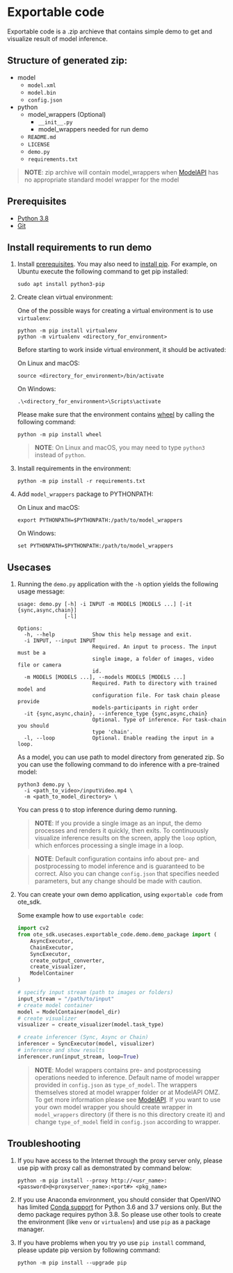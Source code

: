 # Exportable code

Exportable code is a .zip archieve that contains simple demo to get and visualize result of model inference.

## Structure of generated zip:

* model
  - `model.xml`
  - `model.bin`
  - `config.json`
* python
  - model_wrappers (Optional)
    - `__init__.py`
    - model_wrappers needed for run demo
  - `README.md`
  - `LICENSE`
  - `demo.py`
  - `requirements.txt`

> **NOTE**: zip archive will contain model_wrappers when [ModelAPI](https://github.com/openvinotoolkit/open_model_zoo/tree/master/demos/common/python/openvino/model_zoo/model_api) has no appropriate standard model wrapper for the model

## Prerequisites
* [Python 3.8](https://www.python.org/downloads/)
* [Git](https://git-scm.com/)

## Install requirements to run demo

1. Install [prerequisites](#prerequisites). You may also need to [install pip](https://pip.pypa.io/en/stable/installation/). For example, on Ubuntu execute the following command to get pip installed:
   ```
   sudo apt install python3-pip
   ```

2. Create clean virtual environment:

   One of the possible ways for creating a virtual environment is to use `virtualenv`:
   ```
   python -m pip install virtualenv
   python -m virtualenv <directory_for_environment>
   ```

   Before starting to work inside virtual environment, it should be activated:

   On Linux and macOS:
   ```
   source <directory_for_environment>/bin/activate
   ```

   On Windows:
   ```
   .\<directory_for_environment>\Scripts\activate
   ```

   Please make sure that the environment contains [wheel](https://pypi.org/project/wheel/) by calling the following command:

   ```
   python -m pip install wheel
   ```
   > **NOTE**: On Linux and macOS, you may need to type `python3` instead of `python`.

3. Install requirements in the environment:
   ```
   python -m pip install -r requirements.txt
   ```

4. Add `model_wrappers` package to PYTHONPATH:

   On Linux and macOS:
   ```
   export PYTHONPATH=$PYTHONPATH:/path/to/model_wrappers
   ```

   On Windows:
   ```
   set PYTHONPATH=$PYTHONPATH:/path/to/model_wrappers
   ```

## Usecases

1. Running the `demo.py` application with the `-h` option yields the following usage message:
   ```
   usage: demo.py [-h] -i INPUT -m MODELS [MODELS ...] [-it {sync,async,chain}]
                  [-l]

   Options:
     -h, --help            Show this help message and exit.
     -i INPUT, --input INPUT
                           Required. An input to process. The input must be a
                           single image, a folder of images, video file or camera
                           id.
     -m MODELS [MODELS ...], --models MODELS [MODELS ...]
                           Required. Path to directory with trained model and
                           configuration file. For task chain please provide
                           models-participants in right order
     -it {sync,async,chain}, --inference_type {sync,async,chain}
                           Optional. Type of inference. For task-chain you should
                           type 'chain'.
     -l, --loop            Optional. Enable reading the input in a loop.

   ```

   As a model, you can use path to model directory from generated zip. So you can use the following command to do inference with a pre-trained model:
   ```
   python3 demo.py \
     -i <path_to_video>/inputVideo.mp4 \
     -m <path_to_model_directory> \
   ```
   You can press `Q` to stop inference during demo running.
   > **NOTE**: If you provide a single image as an input, the demo processes and renders it quickly, then exits. To continuously
   > visualize inference results on the screen, apply the `loop` option, which enforces processing a single image in a loop.

   > **NOTE**: Default configuration contains info about pre- and postprocessing to model inference and is guaranteed to be correct.
   > Also you can change `config.json` that specifies needed parameters, but any change should be made with caution.

2. You can create your own demo application, using `exportable code` from ote_sdk.

   Some example how to use `exportable code`:
   ```python
   import cv2
   from ote_sdk.usecases.exportable_code.demo.demo_package import (
       AsyncExecutor,
       ChainExecutor,
       SyncExecutor,
       create_output_converter,
       create_visualizer,
       ModelContainer
   )

   # specify input stream (path to images or folders)
   input_stream = "/path/to/input"
   # create model container
   model = ModelContainer(model_dir)
   # create visualizer
   visualizer = create_visualizer(model.task_type)

   # create inferencer (Sync, Async or Chain)
   inferencer = SyncExecutor(model, visualizer)
   # inference and show results
   inferencer.run(input_stream, loop=True)

   ```

   > **NOTE**: Model wrappers contains pre- and postprocessing operations needed to inference. Default name of model wrapper provided in `config.json` as `type_of_model`. The wrappers themselves stored at model wrapper folder or at ModelAPI OMZ. To get more information please see [ModelAPI](https://github.com/openvinotoolkit/open_model_zoo/tree/master/demos/common/python/openvino/model_zoo/model_api). If you want to use your own model wrapper you should create wrapper in `model_wrappers` directory (if there is no this directory create it) and change `type_of_model` field in `config.json` according to wrapper.

## Troubleshooting

1. If you have access to the Internet through the proxy server only, please use pip with proxy call as demonstrated by command below:
   ```
   python -m pip install --proxy http://<usr_name>:<password>@<proxyserver_name>:<port#> <pkg_name>
   ```

2. If you use Anaconda environment, you should consider that OpenVINO has limited [Conda support](https://docs.openvino.ai/2021.4/openvino_docs_install_guides_installing_openvino_conda.html) for Python 3.6 and 3.7 versions only. But the demo package requires python 3.8. So please use other tools to create the environment (like `venv` or `virtualenv`) and use `pip` as a package manager.

3. If you have problems when you try yo use `pip install` command, please update pip version by following command:
   ```
   python -m pip install --upgrade pip
   ```
